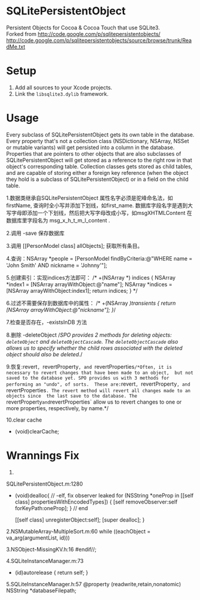 SQLitePersistentObject
======================

Persistent Objects for Cocoa &amp; Cocoa Touch that use SQLite3. <br>
Forked from http://code.google.com/p/sqlitepersistentobjects/ <br>
http://code.google.com/p/sqlitepersistentobjects/source/browse/trunk/ReadMe.txt


Setup
=====================

1. Add all sources to your Xcode projects. 
2. Link the `libsqlite3.dylib` framework.


Usage
======================

Every subclass of SQLitePersistentObject gets its own table in the database. 
Every property that's not a collection class (NSDictionary, NSArray, NSSet or 
mutable variants) will get persisted into a column in the database. Properties
that are pointers to other objects that are also subclasses of 
SQLitePersistentObject will get stored as a reference to the right 
row in that object's corresponding table. Collection classes gets stored as 
child tables, and are capable of storing either a foreign key reference (when 
the object they hold is a subclass of SQLitePersistentObject) or in a field on 
the child table. 

1.数据类继承自SQLitePersistentObject
    属性名字必须是驼峰命名法，如firstName, 查询时全小写并添加下划线，如first_name.
    数据库字段名字是遇到大写字母即添加一个下划线，然后把大写字母改成小写，如msgXHTMLContent
    在数据库里字段名为 msg_x_h_t_m_l_content .
    
2.调用 -save 保存数据库

3.调用 [[PersonModel class] allObjects]; 获取所有条目。

4.查询：NSArray *people = [PersonModel findByCriteria:@"WHERE name = 'John Smith' AND nickname = 'Johnny'"];

5.创建索引：实现indices方法即可：
/*
+(NSArray *) indices {
    NSArray *index1 = [NSArray arrayWithObject:@"name"];
    NSArray *indices = [NSArray arrayWithObject:index1];
    return indices;
} */

6.过滤不需要保存到数据库中的属性：
/*
+(NSArray *)transients {
    return [NSArray arrayWithObject:@"nickname"];
}*/

7.检查是否存在，-existsInDB 方法

8.删除 -deleteObject
/*SPO provides 2 methods for deleting objects: 
`deleteObject` and `deleteObjectCascade`. 
The `deleteObjectCascade` also allows us to specify whether the 
child rows associated with the deleted object should also be deleted.*/

9.恢复:revert`, `revertProperty`, and `revertProperties`
/*Often, it is necessary to revert changes that have been made to an object, 
but not saved to the database yet. SPO provides us with 3 methods for 
performing an "undo", of sorts. 
These are: `revert`, `revertProperty`, and `revertProperties`.
The revert method will revert all changes made to an objects since 
the last save to the database. The `revertProperty` and `revertProperties` allow
us to revert changes to one or more properties, respectively, by name.*/

10.clear cache
+ (void)clearCache;


Wrannings Fix
======================


1.
SQLitePersistentObject.m:1280
- (void)dealloc{
    // -elf, fix observer leaked
    for (NSString *oneProp in [[self class] propertiesWithEncodedTypes])
    {
        [self removeObserver:self forKeyPath:oneProp];
    }
    // end
  
     [[self class] unregisterObject:self];
     [super dealloc];
}

2.NSMutableArray-MultipleSort.m:60
while ((eachObject = va_arg(argumentList, id)))

3.NSObject-MissingKV.h:16
#endif//;

4.SQLiteInstanceManager.m:73
- (id)autorelease
{
     return self;
}

5.SQLiteInstanceManager.h:57
@property (readwrite,retain,nonatomic) NSString *databaseFilepath;

